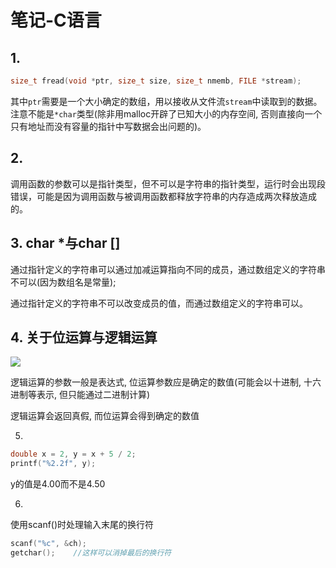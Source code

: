 # 笔记-C语言

## 1. 

```c
size_t fread(void *ptr, size_t size, size_t nmemb, FILE *stream);
```

其中`ptr`需要是一个大小确定的数组，用以接收从文件流`stream`中读取到的数据。注意不能是`*char`类型(除非用malloc开辟了已知大小的内存空间, 否则直接向一个只有地址而没有容量的指针中写数据会出问题的)。

## 2.

调用函数的参数可以是指针类型，但不可以是字符串的指针类型，运行时会出现段错误，可能是因为调用函数与被调用函数都释放字符串的内存造成两次释放造成的。

## 3. char *与char []

通过指针定义的字符串可以通过加减运算指向不同的成员，通过数组定义的字符串不可以(因为数组名是常量);

通过指针定义的字符串不可以改变成员的值，而通过数组定义的字符串可以。

## 4. 关于位运算与逻辑运算

![](https://gitimg.generals.space/e55aee31858e744b27f76fb6e57a3e80.png)

逻辑运算的参数一般是表达式, 位运算参数应是确定的数值(可能会以十进制, 十六进制等表示, 但只能通过二进制计算)

逻辑运算会返回真假, 而位运算会得到确定的数值

5.

```c
double x = 2, y = x + 5 / 2;
printf("%2.2f", y);
```

y的值是4.00而不是4.50

6.

使用scanf()时处理输入末尾的换行符

```c
scanf("%c", &ch);
getchar();    //这样可以消掉最后的换行符
```